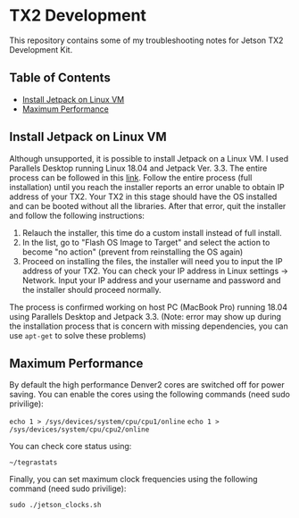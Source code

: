 # TX2 Development
This repository contains some of my troubleshooting notes for Jetson TX2 Development Kit.

## Table of Contents
* [Install Jetpack on Linux VM](#install-jetpack-on-linux-vm)
* [Maximum Performance](#maximum-performance)

## Install Jetpack on Linux VM

Although unsupported, it is possible to install Jetpack on a Linux VM. I used Parallels Desktop running Linux 18.04 and Jetpack Ver. 3.3. The entire process can be followed in this [link](https://docs.nvidia.com/jetpack-l4t/2_1/index.html#developertools/mobile/jetpack/jetpack_l4t/2.0/jetpack_l4t_install.htm). Follow the entire process (full installation) until you reach the installer reports an error unable to obtain IP address of your TX2. Your TX2 in this stage should have the OS installed and can be booted without all the libraries. After that error, quit the installer and follow the following instructions:

1. Relauch the installer, this time do a custom install instead of full install.
2. In the list, go to "Flash OS Image to Target" and select the action to become "no action" (prevent from reinstalling the OS again)
3. Proceed on installing the files, the installer will need you to input the IP address of your TX2. You can check your IP address in Linux settings -> Network. Input your IP address and your username and password and the installer should proceed normally.

The process is confirmed working on host PC (MacBook Pro) running 18.04 using Parallels Desktop and Jetpack 3.3. (Note: error may show up during the installation process that is concern with missing dependencies, you can use `apt-get` to solve these problems)

## Maximum Performance

By default the high performance Denver2 cores are switched off for power saving. You can enable the cores using the following commands (need sudo privilige):

`echo 1 > /sys/devices/system/cpu/cpu1/online`
`echo 1 > /sys/devices/system/cpu/cpu2/online`

You can check core status using:

`~/tegrastats`

Finally, you can set maximum clock frequencies using the following command (need sudo privilige):

`sudo ./jetson_clocks.sh`
